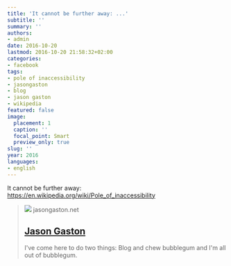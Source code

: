 ```yaml
---
title: 'It cannot be further away: ...'
subtitle: ''
summary: ''
authors:
- admin
date: 2016-10-20
lastmod: 2016-10-20 21:58:32+02:00
categories:
- facebook
tags:
- pole of inaccessibility
- jasongaston
- blog
- jason gaston
- wikipedia
featured: false
image:
  placement: 1
  caption: ''
  focal_point: Smart
  preview_only: true
slug: ''
year: 2016
languages:
- english
---
```


It cannot be further away: https://en.wikipedia.org/wiki/Pole_of_inaccessibility﻿
> [![](https://jasongastonnet.files.wordpress.com/2019/01/cropped-286051_2092023375305_5324662_o.jpg?w=200)](http://www.slightlywarped.com/crapfactory/curiosities/2010/lenin_statue_in_antarctica.htm)
> jasongaston.net
> ## [Jason Gaston](http://www.slightlywarped.com/crapfactory/curiosities/2010/lenin_statue_in_antarctica.htm)
>
>I've come here to do two things: Blog and chew bubblegum and I'm all out of bubblegum.